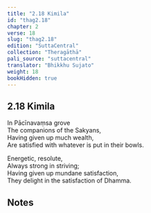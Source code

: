 ```yaml
---
title: "2.18 Kimila"
id: "thag2.18"
chapter: 2
verse: 18
slug: "thag2.18"
edition: "SuttaCentral"
collection: "Theragāthā"
pali_source: "suttacentral"
translator: "Bhikkhu Sujato"
weight: 18
bookHidden: true
---
```


## 2.18 Kimila  

In Pācīnavaṃsa grove  
The companions of the Sakyans,  
Having given up much wealth,  
Are satisfied with whatever is put in their bowls.  

Energetic, resolute,  
Always strong in striving;  
Having given up mundane satisfaction,  
They delight in the satisfaction of Dhamma.

## Notes